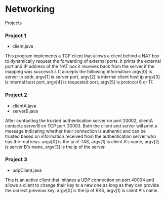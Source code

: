 # Networking

Projects

### Project 1
* client.java

This program implements a TCP client that allows a client behind a NAT box to dynamically request the forwarding of external ports. It prints the external port and IP address of the NAT box it receives back from the server if the mapping was successful. It accepts the following information: argv[0] is server ip addr, argv[1] is server port, argv[2] is internal client host ip argv[3] is internal host port, argv[4] is requested port, argv[5] is protocol 6 or 17.

### Project 2
* clientA.java
* serverB.java

After contacting the trusted authentication server on port 20002, clientA contacts serverB on TCP port 30003. Both the client and server will print a message indicating whether their connection is authentic and can be trusted based on information received from the authentication server who has the real keys. argv[0] is the ip of TAS, argv[1] is client A's name, argv[2] is server B's name, argv[3] is the ip of the server.

### Project 3
* udpClient.java

This is an active client that initiates a UDP connection on port 40004 and allows a client to change their key to a new one as long as they can provide the correct previous key. argv[0] is the ip of RKS, argv[1] is client A's name.
